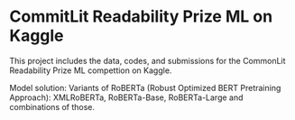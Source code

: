 # CommitLit Readability Prize ML on Kaggle

This project includes the data, codes, and submissions for the CommonLit Readability Prize ML compettion on Kaggle. 

Model solution: Variants of RoBERTa (Robust Optimized BERT Pretraining Approach): XMLRoBERTa, RoBERTa-Base, RoBERTa-Large and combinations of those.

